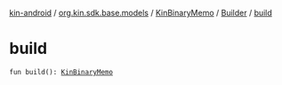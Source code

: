 [kin-android](../../../index.md) / [org.kin.sdk.base.models](../../index.md) / [KinBinaryMemo](../index.md) / [Builder](index.md) / [build](./build.md)

# build

`fun build(): `[`KinBinaryMemo`](../index.md)